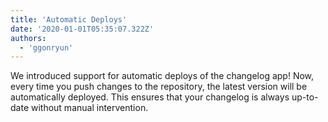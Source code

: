 ```yaml
---
title: 'Automatic Deploys'
date: '2020-01-01T05:35:07.322Z'
authors:
  - 'ggonryun'
---
```


We introduced support for automatic deploys of the changelog app! Now, every time you push changes to the repository, the latest version will be automatically deployed. This ensures that your changelog is always up-to-date without manual intervention.
